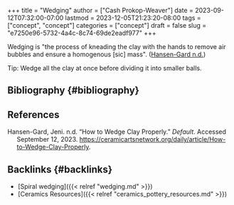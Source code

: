 +++
title = "Wedging"
author = ["Cash Prokop-Weaver"]
date = 2023-09-12T07:32:00-07:00
lastmod = 2023-12-05T21:23:20-08:00
tags = ["concept", "concept"]
categories = ["concept"]
draft = false
slug = "e7250e96-5732-4a4c-8c74-69de2eadf977"
+++

Wedging is "the process of kneading the clay with the hands to remove air bubbles and ensure a homogenous [sic] mass". (<a href="#citeproc_bib_item_1">Hansen-Gard n.d.</a>)

Tip: Wedge all the clay at once before dividing it into smaller balls.


## Bibliography {#bibliography}

## References

<style>.csl-entry{text-indent: -1.5em; margin-left: 1.5em;}</style><div class="csl-bib-body">
  <div class="csl-entry"><a id="citeproc_bib_item_1"></a>Hansen-Gard, Jeni. n.d. “How to Wedge Clay Properly.” <i>Default</i>. Accessed September 12, 2023. <a href="https://ceramicartsnetwork.org/daily/article/How-to-Wedge-Clay-Properly">https://ceramicartsnetwork.org/daily/article/How-to-Wedge-Clay-Properly</a>.</div>
</div>


## Backlinks {#backlinks}

-   [Spiral wedging]({{< relref "wedging.md" >}})
-   [Ceramics Resources]({{< relref "ceramics_pottery_resources.md" >}})
